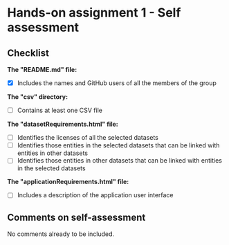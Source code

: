 # Hands-on assignment 1 - Self assessment #

## Checklist ##

**The "README.md" file:**

- [X] Includes the names and GitHub users of all the members of the group

**The "csv" directory:**

- [ ] Contains at least one CSV file

**The "datasetRequirements.html" file:**

- [ ] Identifies the licenses of all the selected datasets
- [ ] Identifies those entities in the selected datasets that can be linked with entities in other datasets
- [ ] Identifies those entities in other datasets that can be linked with entities in the selected datasets

**The "applicationRequirements.html" file:**

- [ ] Includes a description of the application user interface

## Comments on self-assessment ##

No comments already to be included.

